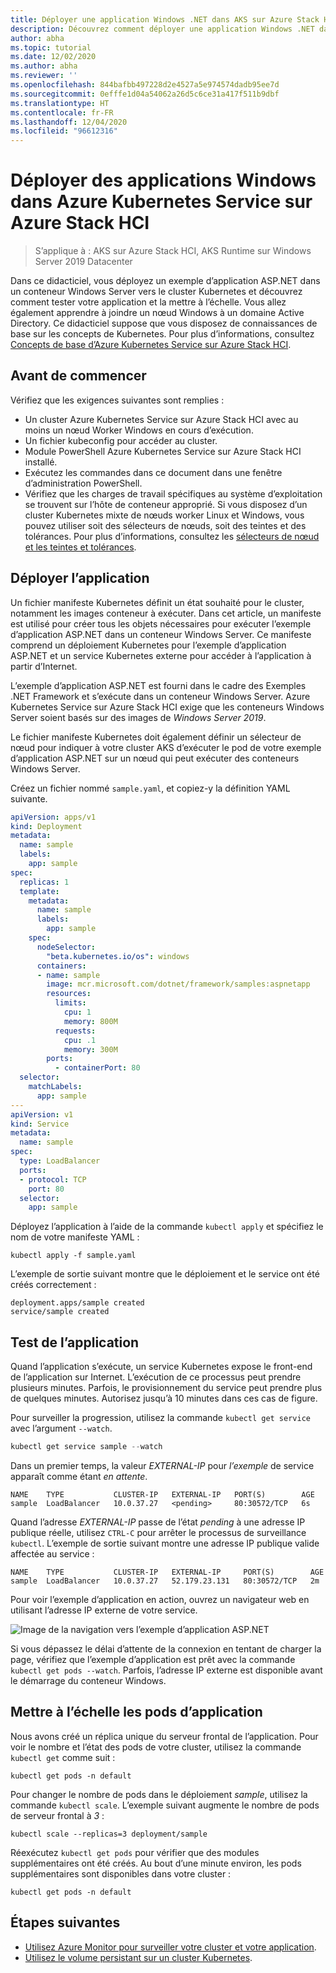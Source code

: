 ```yaml
---
title: Déployer une application Windows .NET dans AKS sur Azure Stack HCI
description: Découvrez comment déployer une application Windows .NET dans votre cluster à l’aide d’une image personnalisée stockée dans Azure Container Registry.
author: abha
ms.topic: tutorial
ms.date: 12/02/2020
ms.author: abha
ms.reviewer: ''
ms.openlocfilehash: 844bafbb497228d2e4527a5e974574dadb95ee7d
ms.sourcegitcommit: 0efffe1d04a54062a26d5c6ce31a417f511b9dbf
ms.translationtype: HT
ms.contentlocale: fr-FR
ms.lasthandoff: 12/04/2020
ms.locfileid: "96612316"
---
```

# <a name="deploy-windows-applications-in-azure-kubernetes-service-on-azure-stack-hci"></a>Déployer des applications Windows dans Azure Kubernetes Service sur Azure Stack HCI

> S’applique à : AKS sur Azure Stack HCI, AKS Runtime sur Windows Server 2019 Datacenter

Dans ce didacticiel, vous déployez un exemple d’application ASP.NET dans un conteneur Windows Server vers le cluster Kubernetes et découvrez comment tester votre application et la mettre à l’échelle. Vous allez également apprendre à joindre un nœud Windows à un domaine Active Directory.
Ce didacticiel suppose que vous disposez de connaissances de base sur les concepts de Kubernetes. Pour plus d’informations, consultez [Concepts de base d’Azure Kubernetes Service sur Azure Stack HCI](kubernetes-concepts.md).

## <a name="before-you-begin"></a>Avant de commencer

Vérifiez que les exigences suivantes sont remplies :

* Un cluster Azure Kubernetes Service sur Azure Stack HCI avec au moins un nœud Worker Windows en cours d’exécution. 
* Un fichier kubeconfig pour accéder au cluster.
* Module PowerShell Azure Kubernetes Service sur Azure Stack HCI installé.
* Exécutez les commandes dans ce document dans une fenêtre d’administration PowerShell.
* Vérifiez que les charges de travail spécifiques au système d’exploitation se trouvent sur l’hôte de conteneur approprié. Si vous disposez d’un cluster Kubernetes mixte de nœuds worker Linux et Windows, vous pouvez utiliser soit des sélecteurs de nœuds, soit des teintes et des tolérances. Pour plus d’informations, consultez les [sélecteurs de nœud et les teintes et tolérances](adapt-apps-mixed-os-clusters.md).

## <a name="deploy-the-application"></a>Déployer l’application

Un fichier manifeste Kubernetes définit un état souhaité pour le cluster, notamment les images conteneur à exécuter. Dans cet article, un manifeste est utilisé pour créer tous les objets nécessaires pour exécuter l’exemple d’application ASP.NET dans un conteneur Windows Server. Ce manifeste comprend un déploiement Kubernetes pour l’exemple d’application ASP.NET et un service Kubernetes externe pour accéder à l’application à partir d’Internet.

L’exemple d’application ASP.NET est fourni dans le cadre des Exemples .NET Framework et s’exécute dans un conteneur Windows Server. Azure Kubernetes Service sur Azure Stack HCI exige que les conteneurs Windows Server soient basés sur des images de *Windows Server 2019*. 

Le fichier manifeste Kubernetes doit également définir un sélecteur de nœud pour indiquer à votre cluster AKS d’exécuter le pod de votre exemple d’application ASP.NET sur un nœud qui peut exécuter des conteneurs Windows Server.

Créez un fichier nommé `sample.yaml`, et copiez-y la définition YAML suivante. 

```yaml
apiVersion: apps/v1
kind: Deployment
metadata:
  name: sample
  labels:
    app: sample
spec:
  replicas: 1
  template:
    metadata:
      name: sample
      labels:
        app: sample
    spec:
      nodeSelector:
        "beta.kubernetes.io/os": windows
      containers:
      - name: sample
        image: mcr.microsoft.com/dotnet/framework/samples:aspnetapp
        resources:
          limits:
            cpu: 1
            memory: 800M
          requests:
            cpu: .1
            memory: 300M
        ports:
          - containerPort: 80
  selector:
    matchLabels:
      app: sample
---
apiVersion: v1
kind: Service
metadata:
  name: sample
spec:
  type: LoadBalancer
  ports:
  - protocol: TCP
    port: 80
  selector:
    app: sample
```

Déployez l’application à l’aide de la commande `kubectl apply` et spécifiez le nom de votre manifeste YAML :

```console
kubectl apply -f sample.yaml
```

L’exemple de sortie suivant montre que le déploiement et le service ont été créés correctement :

```output
deployment.apps/sample created
service/sample created
```

## <a name="test-the-application"></a>Test de l’application

Quand l’application s’exécute, un service Kubernetes expose le front-end de l’application sur Internet. L’exécution de ce processus peut prendre plusieurs minutes. Parfois, le provisionnement du service peut prendre plus de quelques minutes. Autorisez jusqu’à 10 minutes dans ces cas de figure.

Pour surveiller la progression, utilisez la commande `kubectl get service` avec l’argument `--watch`.

```PowerShell
kubectl get service sample --watch
```

Dans un premier temps, la valeur *EXTERNAL-IP* pour *l’exemple* de service apparaît comme étant *en attente*.

```output
NAME    TYPE           CLUSTER-IP   EXTERNAL-IP   PORT(S)        AGE
sample  LoadBalancer   10.0.37.27   <pending>     80:30572/TCP   6s
```

Quand l’adresse *EXTERNAL-IP* passe de l’état *pending* à une adresse IP publique réelle, utilisez `CTRL-C` pour arrêter le processus de surveillance `kubectl`. L’exemple de sortie suivant montre une adresse IP publique valide affectée au service :

```output
NAME    TYPE           CLUSTER-IP   EXTERNAL-IP     PORT(S)        AGE
sample  LoadBalancer   10.0.37.27   52.179.23.131   80:30572/TCP   2m
```

Pour voir l’exemple d’application en action, ouvrez un navigateur web en utilisant l’adresse IP externe de votre service.

![Image de la navigation vers l’exemple d’application ASP.NET](media/deploy-windows-application/asp-net-sample-app.png)

Si vous dépassez le délai d’attente de la connexion en tentant de charger la page, vérifiez que l’exemple d’application est prêt avec la commande `kubectl get pods --watch`. Parfois, l’adresse IP externe est disponible avant le démarrage du conteneur Windows.

## <a name="scale-application-pods"></a>Mettre à l’échelle les pods d’application

Nous avons créé un réplica unique du serveur frontal de l’application. Pour voir le nombre et l’état des pods de votre cluster, utilisez la commande `kubectl get` comme suit :

```console
kubectl get pods -n default
```

Pour changer le nombre de pods dans le déploiement *sample*, utilisez la commande `kubectl scale`. L’exemple suivant augmente le nombre de pods de serveur frontal à *3* :

```console
kubectl scale --replicas=3 deployment/sample
```

Réexécutez `kubectl get pods` pour vérifier que des modules supplémentaires ont été créés. Au bout d’une minute environ, les pods supplémentaires sont disponibles dans votre cluster :

```console
kubectl get pods -n default
```

## <a name="next-steps"></a>Étapes suivantes

* [Utilisez Azure Monitor pour surveiller votre cluster et votre application](/azure/azure-monitor/insights/container-insights-enable-arc-enabled-clusters).
* [Utilisez le volume persistant sur un cluster Kubernetes](persistent-volume.md).

